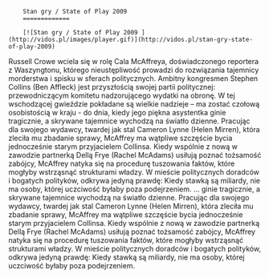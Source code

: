 
        Stan gry / State of Play 2009 
        =============
        
        [![Stan gry / State of Play 2009 ](http://vidos.pl/images/player.gif)](http://vidos.pl/stan-gry-state-of-play-2009)
        
        
 Russell Crowe wciela się w rolę Cala McAffreya, doświadczonego reportera z Waszyngtonu, którego nieustępliwość prowadzi do rozwiązania tajemnicy morderstwa i spisku w sferach politycznych. Ambitny kongresmen Stephen Collins (Ben Affleck) jest przyszłością swojej partii politycznej: przewodniczącym komitetu nadzorującego wydatki na obronę. W tej wschodzącej gwieździe pokładane są wielkie nadzieje – ma zostać czołową osobistością w kraju - do dnia, kiedy jego piękna asystentka ginie tragicznie, a skrywane tajemnice wychodzą na światło dzienne. Pracując dla swojego wydawcy, twardej jak stal Cameron Lynne (Helen Mirren), która zleciła mu zbadanie sprawy, McAffrey ma wątpliwe szczęście bycia jednocześnie starym przyjacielem Collinsa. Kiedy wspólnie z nową w zawodzie partnerką Dellą Frye (Rachel McAdams) usiłują poznać tożsamość zabójcy, McAffrey natyka się na procedurę tuszowania faktów, które mogłyby wstrząsnąć strukturami władzy. W mieście politycznych doradców i bogatych polityków, odkrywa jedyną prawdę: Kiedy stawką są miliardy, nie ma osoby, której uczciwość byłaby poza podejrzeniem.  ... ginie tragicznie, a skrywane tajemnice wychodzą na światło dzienne. Pracując dla swojego wydawcy, twardej jak stal Cameron Lynne (Helen Mirren), która zleciła mu zbadanie sprawy, McAffrey ma wątpliwe szczęście bycia jednocześnie starym przyjacielem Collinsa. Kiedy wspólnie z nową w zawodzie partnerką Dellą Frye (Rachel McAdams) usiłują poznać tożsamość zabójcy, McAffrey natyka się na procedurę tuszowania faktów, które mogłyby wstrząsnąć strukturami władzy. W mieście politycznych doradców i bogatych polityków, odkrywa jedyną prawdę: Kiedy stawką są miliardy, nie ma osoby, której uczciwość byłaby poza podejrzeniem.
    